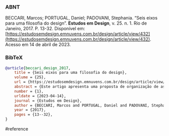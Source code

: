 ### ABNT
BECCARI, Marcos; PORTUGAL, Daniel; PADOVANI, Stephania. “Seis eixos para uma filosofia do design”. **Estudos em Design**, v. 25. n. 1. Rio de Janeiro, 2017. P. 13-32. Disponível em: [https://estudosemdesign.emnuvens.com.br/design/article/view/432](https://estudosemdesign.emnuvens.com.br/design/article/view/432). Acesso em 14 de abril de 2023.

### BibTeX
```bibtex
@article{beccari_design_2017,
	title = {Seis eixos para uma filosofia do design},
	volume = {25},
	url = {https://estudosemdesign.emnuvens.com.br/design/article/view/432},
	abstract = {Este artigo apresenta uma proposta de organização de aspectos filosóficos do Design, por meio de seis eixos de reflexão. Nosso intuito é fornecer subsídios a uma Filosofia do Design que prescinda de modelos teóricos unificados. Em um primeiro momento, assumimos uma posição de afastamento em relação a propostas já existentes no âmbito da filosofia do design, em especial aquelas de cunho analítico, prescritivo e totalizante. Em seguida, apresentamos a proposta de uma filosofia do design multiplicadora, e os seis eixos reflexivos a ela relacionados são delineados. Por fim, apontamos algumas questões e propostas relevantes para cada eixo, recorrendo a referenciais que julgamos pertinentes. A ideia geral, portanto, é a de promover, por meio dos seis eixos, reflexões em design visualizadas a partir de diferentes ângulos filosóficos.},
	number = {1},
	urldate = {2023-04-14},
	journal = {Estudos em Design},
	author = {BECCARI, Marcos and PORTUGAL, Daniel and PADOVANI, Stephania},
	year = {2017},
	pages = {13--32},
}
```

#reference
